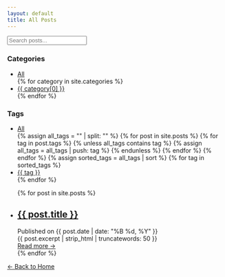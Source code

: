 ```yaml
---
layout: default
title: All Posts
---
```


<!-- Search Box -->
<div class="search-box">
  <i class="fas fa-search search-icon"></i>
  <input type="text" id="search-input" class="search-input" placeholder="Search posts...">
</div>

<!-- Category Filters -->
<div class="filter-section">
  <h3 class="filter-title">Categories</h3>
  <ul class="filter-list" id="category-filters">
    <li class="filter-item active" data-filter="all">
      <a href="#" onclick="filterPosts('all'); return false;">All</a>
    </li>
    {% for category in site.categories %}
    <li class="filter-item" data-filter="category-{{ category[0] | slugify }}">
      <a href="#" onclick="filterPosts('category-{{ category[0] | slugify }}'); return false;">{{ category[0] }}</a>
    </li>
    {% endfor %}
  </ul>
</div>

<!-- Tag Filters -->
<div class="filter-section">
  <h3 class="filter-title">Tags</h3>
  <ul class="filter-list" id="tag-filters">
    <li class="filter-item active" data-filter="all">
      <a href="#" onclick="filterPosts('all'); return false;">All</a>
    </li>
    {% assign all_tags = "" | split: "" %}
    {% for post in site.posts %}
      {% for tag in post.tags %}
        {% unless all_tags contains tag %}
          {% assign all_tags = all_tags | push: tag %}
        {% endunless %}
      {% endfor %}
    {% endfor %}
    {% assign sorted_tags = all_tags | sort %}
    {% for tag in sorted_tags %}
    <li class="filter-item" data-filter="tag-{{ tag | slugify }}">
      <a href="#" onclick="filterPosts('tag-{{ tag | slugify }}'); return false;">{{ tag }}</a>
    </li>
    {% endfor %}
  </ul>
</div>

<!-- Posts List -->
<ul class="post-list" id="posts-container">
  {% for post in site.posts %}
    <li class="post-list-item" 
        data-categories="{% for category in post.categories %}category-{{ category | slugify }} {% endfor %}"
        data-tags="{% for tag in post.tags %}tag-{{ tag | slugify }} {% endfor %}"
        data-title="{{ post.title | downcase }}">
      <h2 class="post-list-title">
        <a href="{{ post.url | relative_url }}">{{ post.title }}</a>
      </h2>
      <div class="post-meta">
        Published on {{ post.date | date: "%B %d, %Y" }}
      </div>
      <div class="post-list-excerpt">
        {{ post.excerpt | strip_html | truncatewords: 50 }}
      </div>
      <a href="{{ post.url | relative_url }}" class="read-more">Read more →</a>
    </li>
  {% endfor %}
</ul>

<!-- No results message (hidden by default) -->
<div id="no-results" class="no-results" style="display: none;">
  <p>No posts found matching your criteria.</p>
  <p><a href="#" onclick="filterPosts('all'); return false;">Show all posts</a></p>
</div>

<!-- Back to Home -->
<div class="pagination">
  <a href="{{ site.baseurl }}/">&larr; Back to Home</a>
</div>

<script>
  document.addEventListener("DOMContentLoaded", function () {
    // Search functionality
    const searchInput = document.getElementById('search-input');
    searchInput.addEventListener('input', function() {
      filterPosts('all', this.value.toLowerCase());
    });
  });
  
  // Filter posts by category, tag, or search
  function filterPosts(filterType, searchTerm = '') {
    const posts = document.querySelectorAll('.post-list-item');
    const categoryFilters = document.querySelectorAll('#category-filters .filter-item');
    const tagFilters = document.querySelectorAll('#tag-filters .filter-item');
    const noResults = document.getElementById('no-results');
    let visiblePosts = 0;
    
    // Reset all filters
    categoryFilters.forEach(item => item.classList.remove('active'));
    tagFilters.forEach(item => item.classList.remove('active'));
    
    // Activate the selected filter
    if (filterType === 'all') {
      document.querySelector('[data-filter="all"]').classList.add('active');
    } else if (filterType.startsWith('category-')) {
      document.querySelector(`[data-filter="${filterType}"]`).classList.add('active');
    } else if (filterType.startsWith('tag-')) {
      document.querySelector(`[data-filter="${filterType}"]`).classList.add('active');
    }
    
    // Filter posts
    posts.forEach(post => {
      const categories = post.getAttribute('data-categories');
      const tags = post.getAttribute('data-tags');
      const title = post.getAttribute('data-title');
      let showPost = true;
      
      // Apply category/tag filter
      if (filterType !== 'all') {
        if (filterType.startsWith('category-') && !categories.includes(filterType)) {
          showPost = false;
        } else if (filterType.startsWith('tag-') && !tags.includes(filterType)) {
          showPost = false;
        }
      }
      
      // Apply search filter
      if (showPost && searchTerm) {
        if (!title.includes(searchTerm)) {
          showPost = false;
        }
      }
      
      // Show or hide the post
      if (showPost) {
        post.style.display = 'block';
        visiblePosts++;
      } else {
        post.style.display = 'none';
      }
    });
    
    // Show no results message if needed
    if (visiblePosts === 0) {
      noResults.style.display = 'block';
    } else {
      noResults.style.display = 'none';
    }
  }
</script>